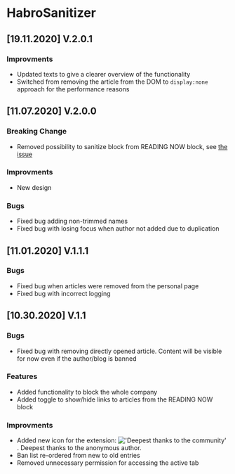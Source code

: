 # HabroSanitizer

## [19.11.2020] V.2.0.1

### Improvments

* Updated texts to give a clearer overview of the functionality
* Switched from removing the article from the DOM to `display:none` approach for the performance reasons

## [11.07.2020] V.2.0.0

### Breaking Change

* Removed possibility to sanitize block from READING NOW block, see [the issue](https://github.com/Drag13/HabrSanitizer/issues/6)

### Improvments

* New design

### Bugs

* Fixed bug adding non-trimmed names
* Fixed bug with losing focus when author not added due to duplication

## [11.01.2020] V.1.1.1

### Bugs

* Fixed bug when articles were removed from the personal page
* Fixed bug with incorrect logging

## [10.30.2020] V.1.1

### Bugs

* Fixed bug with removing directly opened article. Content will be visible for now even if the author/blog is banned

### Features

* Added functionality to block the whole company
* Added toggle to show/hide links to articles from the READING NOW block

### Improvments

* Added new icon for the extension: !['Deepest thanks to the community'](./src/asset/i19.png). Deepest thanks to the anonymous author.
* Ban list re-ordered from new to old entries
* Removed unnecessary permission for accessing the active tab
